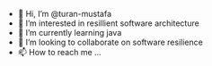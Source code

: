 - 👋 Hi, I’m @turan-mustafa
- 👀 I’m interested in resillient software architecture
- 🌱 I’m currently learning java
- 💞️ I’m looking to collaborate on software resilience
- 📫 How to reach me ...

<!---
turan-mustafa/turan-mustafa is a ✨ special ✨ repository because its `README.md` (this file) appears on your GitHub profile.
You can click the Preview link to take a look at your changes.
--->
